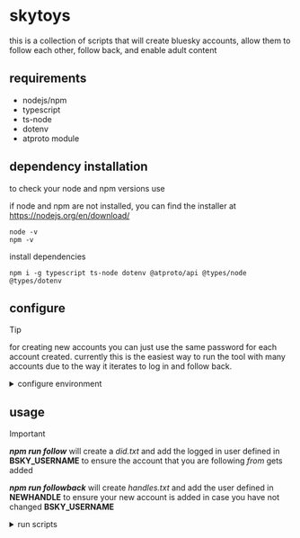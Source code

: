 # skytoys
this is a collection of scripts that will create bluesky accounts, allow them to follow each other, follow back, and enable adult content

## requirements
* nodejs/npm
* typescript
* ts-node
* dotenv
* atproto module

## dependency installation
to check your node and npm versions use

if node and npm are not installed, you can find the installer at https://nodejs.org/en/download/
```*.sh-session
node -v
npm -v
```
install dependencies
```*.sh-session
npm i -g typescript ts-node dotenv @atproto/api @types/node @types/dotenv
```

## configure
> [!TIP]
>for creating new accounts you can just use the same password for each account created. currently this is the easiest way to run the tool with many accounts due to the way it iterates to log in and follow back.

<details>
<summary> configure environment </summary>

* rename **_.env.example_** to **_.env_**
* open **_.env_** in your editor of choice
* input existing account details
  * BSKY_USERNAME="**_youraccount.bsky.social_**"
  * BSKY_PASSWORD="**_password for an existing account_**"
* input the details for the acount you would like to create
  * NEWEMAIL="_valid email_"
  * NEWPW="_password for new account_"
  * NEWHANDLE="**_mynewaccount_**.bsky.social"
  * NEWCODE="bsky-social-**_xxxxx-xxxxx_**"
* change the default birthday if you wish
</details>

## usage
> [!IMPORTANT]
> **_npm run follow_** will create a _did.txt_ and add the logged in user defined in **BSKY_USERNAME** to ensure the account that you are following _from_ gets added
>
> **_npm run followback_** will create _handles.txt_ and add the user defined in **NEWHANDLE** to ensure your new account is added in case you have not changed **BSKY_USERNAME**

<details>
<summary> run scripts</summary>

* **run complete process**
```*.sh-session
npm run auto
```
* **create account specified in _.env_**
```*.sh-session
npm run newacct
```
* **follow accounts from _did.txt_**
```*.sh-session
npm run follow
```
* **log in to accounts in _handle.txt_, follow _NEWHANDLE_ in _.env_**
```*.sh-session
npm run followback
```
* **log into new account from _.env_, enable adult content**
```*.sh-session
npm run enableadult
```
* **log into ALL accounts from _handles.txt_, enable adult content**
```*.sh-session
npm run bulkenable
```
</details>


